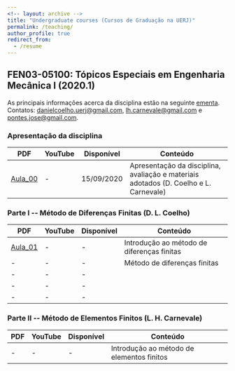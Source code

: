 ```yaml
---
<!-- layout: archive -->
title: "Undergraduate courses (Cursos de Graduação na UERJ)"
permalink: /teaching/
author_profile: true
redirect_from:
  - /resume
---
```


<!-- {% include base_path %}

{% for post in site.teaching reversed %}
  {% include archive-single.html %}
{% endfor %} -->

<!-- {% include base_path %} -->

## FEN03-05100: Tópicos Especiais em Engenharia Mecânica I (2020.1)

As principais informações acerca da disciplina estão na seguinte 
<a href="{{ base_path }}/files/Proposta_disciplina_eletiva_MECAN.pdf" target="_blank">ementa</a>. 
Contatos: danielcoelho.uerj@gmail.com, lh.carnevale@gmail.com e pontes.jose@gmail.com.


### Apresentação da disciplina

|PDF|YouTube|Disponível|Conteúdo|
|------|------|-----------|---------|
| <a href="{{ base_path }}/files/Aula01.pdf" target="_blank">Aula_00</a> | -          | 15/09/2020 | Apresentação da disciplina, avaliação e materiais adotados (D. Coelho e L. Carnevale)|


### Parte I -- Método de Diferenças Finitas (D. L. Coelho)

|PDF|YouTube|Disponível|Conteúdo|
|------|------|-----------|---------|
| <a href="{{ base_path }}/files/Aula02.pdf" target="_blank">Aula_01</a> | - | - | Introdução ao método de diferenças finitas|
| - | -          | -          | Método de diferenças finitas|
| - | -          | -          | |
| - | -          | -          | |
| - | -          | -          | |


### Parte II -- Método de Elementos Finitos (L. H. Carnevale)

|PDF|YouTube|Disponível|Conteúdo|
|------|------|-----------|---------|
| - | -          | -          | Introdução ao método de elementos finitos|


<!-- FEN03-05100: Tópicos Especiais em Engenharia Mecânica I (2020.1)
======

As principais informações acerca da disciplina estão na seguinte 
<a href="{{ base_path }}/files/Proposta_disciplina_eletiva_MECAN.pdf" target="_blank">ementa</a>.
<br>

* Aula 01<br>
  Disponível em: 09/03/2020<br>
  Conteúdo: Apresentação da disciplina, avaliação e materiais adotados.<br>
  PDF: <a href="{{ base_path }}/files/Aula01.pdf" target="_blank">Aula01_2020-07-16</a>

* Aula 02<br>
  Disponível em: 01/07/2020<br>
  Conteúdo: Introdução ao método das diferenças finitas.<br>
  PDF: <a href="{{ base_path }}/files/Aula02.pdf" target="_blank">Aula02_2020-07-01</a>

* Aula 03<br>
  Disponível em: -<br>
  Conteúdo: Método das diferenças finitas.<br>
  PDF: -  -->
  <!-- <a href="{{ base_path }}/files/Aula03.pdf" target="_blank">Aula03_2020-00-00</a> -->

  <!-- {{ base_path }}/sitemap.xml -->

